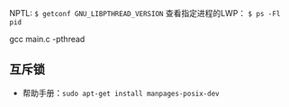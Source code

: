 NPTL: `$ getconf GNU_LIBPTHREAD_VERSION`
查看指定进程的LWP： `$ ps -Fl pid`

gcc main.c -pthread


## 互斥锁

- 帮助手册：`sudo apt-get install manpages-posix-dev`



